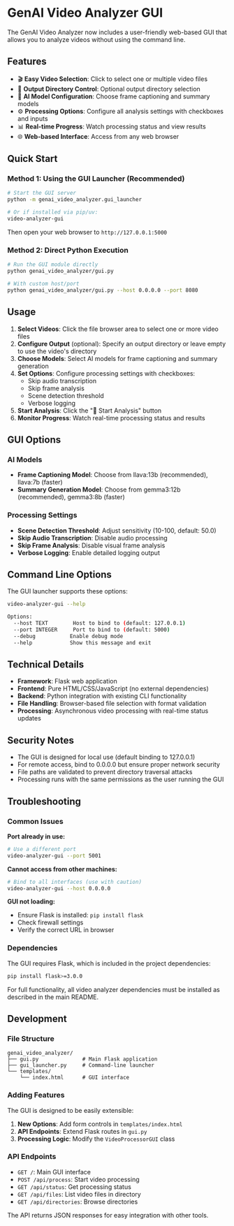 # GenAI Video Analyzer GUI

The GenAI Video Analyzer now includes a user-friendly web-based GUI that allows you to analyze videos without using the command line.

## Features

- 🎬 **Easy Video Selection**: Click to select one or multiple video files
- 📂 **Output Directory Control**: Optional output directory selection 
- 🤖 **AI Model Configuration**: Choose frame captioning and summary models
- ⚙️ **Processing Options**: Configure all analysis settings with checkboxes and inputs
- 📊 **Real-time Progress**: Watch processing status and view results
- 🌐 **Web-based Interface**: Access from any web browser

## Quick Start

### Method 1: Using the GUI Launcher (Recommended)

```bash
# Start the GUI server
python -m genai_video_analyzer.gui_launcher

# Or if installed via pip/uv:
video-analyzer-gui
```

Then open your web browser to `http://127.0.0.1:5000`

### Method 2: Direct Python Execution

```bash
# Run the GUI module directly
python genai_video_analyzer/gui.py

# With custom host/port
python genai_video_analyzer/gui.py --host 0.0.0.0 --port 8080
```

## Usage

1. **Select Videos**: Click the file browser area to select one or more video files
2. **Configure Output** (optional): Specify an output directory or leave empty to use the video's directory
3. **Choose Models**: Select AI models for frame captioning and summary generation
4. **Set Options**: Configure processing settings with checkboxes:
   - Skip audio transcription
   - Skip frame analysis  
   - Scene detection threshold
   - Verbose logging
5. **Start Analysis**: Click the "🚀 Start Analysis" button
6. **Monitor Progress**: Watch real-time processing status and results

## GUI Options

### AI Models
- **Frame Captioning Model**: Choose from llava:13b (recommended), llava:7b (faster)
- **Summary Generation Model**: Choose from gemma3:12b (recommended), gemma3:8b (faster)

### Processing Settings
- **Scene Detection Threshold**: Adjust sensitivity (10-100, default: 50.0)
- **Skip Audio Transcription**: Disable audio processing
- **Skip Frame Analysis**: Disable visual frame analysis
- **Verbose Logging**: Enable detailed logging output

## Command Line Options

The GUI launcher supports these options:

```bash
video-analyzer-gui --help

Options:
  --host TEXT        Host to bind to (default: 127.0.0.1)
  --port INTEGER     Port to bind to (default: 5000)
  --debug           Enable debug mode
  --help            Show this message and exit
```

## Technical Details

- **Framework**: Flask web application
- **Frontend**: Pure HTML/CSS/JavaScript (no external dependencies)
- **Backend**: Python integration with existing CLI functionality
- **File Handling**: Browser-based file selection with format validation
- **Processing**: Asynchronous video processing with real-time status updates

## Security Notes

- The GUI is designed for local use (default binding to 127.0.0.1)
- For remote access, bind to 0.0.0.0 but ensure proper network security
- File paths are validated to prevent directory traversal attacks
- Processing runs with the same permissions as the user running the GUI

## Troubleshooting

### Common Issues

**Port already in use:**
```bash
# Use a different port
video-analyzer-gui --port 5001
```

**Cannot access from other machines:**
```bash
# Bind to all interfaces (use with caution)
video-analyzer-gui --host 0.0.0.0
```

**GUI not loading:**
- Ensure Flask is installed: `pip install flask`
- Check firewall settings
- Verify the correct URL in browser

### Dependencies

The GUI requires Flask, which is included in the project dependencies:

```bash
pip install flask>=3.0.0
```

For full functionality, all video analyzer dependencies must be installed as described in the main README.

## Development

### File Structure

```
genai_video_analyzer/
├── gui.py              # Main Flask application
├── gui_launcher.py     # Command-line launcher
└── templates/
    └── index.html      # GUI interface
```

### Adding Features

The GUI is designed to be easily extensible:

1. **New Options**: Add form controls in `templates/index.html`
2. **API Endpoints**: Extend Flask routes in `gui.py`
3. **Processing Logic**: Modify the `VideoProcessorGUI` class

### API Endpoints

- `GET /`: Main GUI interface
- `POST /api/process`: Start video processing
- `GET /api/status`: Get processing status
- `GET /api/files`: List video files in directory
- `GET /api/directories`: Browse directories

The API returns JSON responses for easy integration with other tools.